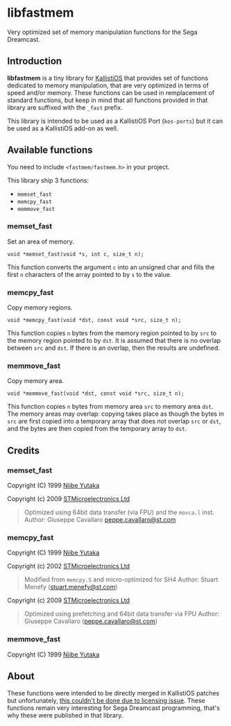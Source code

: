 # libfastmem

Very optimized set of memory manipulation functions for the Sega Dreamcast.

## Introduction

**libfastmem** is a tiny library for [KallistiOS](http://gamedev.allusion.net/softprj/kos/)
that provides set of functions dedicated to memory manipulation, that are very
optimized in terms of speed and/or memory. These functions can be used in
remplacement of standard functions, but keep in mind that all functions provided
in that library are suffixed with the `_fast` prefix.

This library is intended to be used as a KallistiOS Port (`kos-ports`) but it
can be used as a KallistiOS add-on as well.

## Available functions

You need to include `<fastmem/fastmem.h>` in your project.

This library ship 3 functions:

* `memset_fast`
* `memcpy_fast`
* `memmove_fast`

### memset_fast

Set an area of memory.

```
void *memset_fast(void *s, int c, size_t n);
```

This function converts the argument `c` into an unsigned char and fills the
first `n` characters of the array pointed to by `s` to the value.

### memcpy_fast

Copy memory regions.

```
void *memcpy_fast(void *dst, const void *src, size_t n);
```

This function copies `n` bytes from the memory region pointed to by `src` to the
memory region pointed to by `dst`. It is assumed that there is no overlap
between `src` and `dst`. If there is an overlap, then the results are undefined.

### memmove_fast

Copy memory area.

```
void *memmove_fast(void *dst, const void *src, size_t n);
```

This function copies `n` bytes from memory area `src` to memory area `dst`.
The memory areas may overlap: copying takes place as though the bytes in `src`
are first copied into a temporary array that does not overlap `src` or `dst`,
and the bytes are then copied from the temporary array to `dst`.

## Credits

### memset_fast

Copyright (C) 1999  [Niibe Yutaka](http://www.gniibe.org/)

Copyright (c) 2009  [STMicroelectronics Ltd](https://www.st.com)
> Optimized using 64bit data transfer (via FPU) and the `movca.l` inst.
> Author: Giuseppe Cavallaro <peppe.cavallaro@st.com>

### memcpy_fast

Copyright (C) 1999  [Niibe Yutaka](http://www.gniibe.org/)

Copyright (c) 2002  [STMicroelectronics Ltd](https://www.st.com)
> Modified from `memcpy.S` and micro-optimized for SH4
> Author: Stuart Menefy (stuart.menefy@st.com)

Copyright (c) 2009  [STMicroelectronics Ltd](https://www.st.com)
> Optimized using prefetching and 64bit data transfer via FPU
> Author: Giuseppe Cavallaro (peppe.cavallaro@st.com)

### memmove_fast

Copyright (C) 1999  [Niibe Yutaka](http://www.gniibe.org/)

## About

These functions were intended to be directly merged in KallistiOS patches but
unfortunately, [this couldn't be done due to licensing issue](https://github.com/KallistiOS/KallistiOS/pull/157).
These functions remain very interesting for Sega Dreamcast programming, that's
why these were published in that library.
